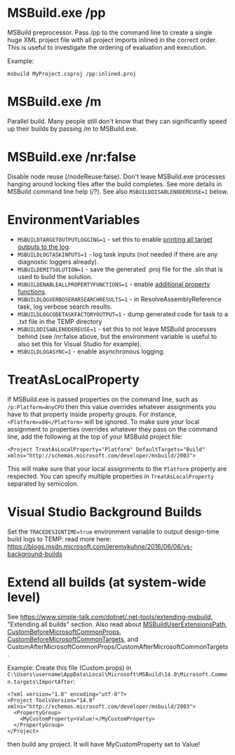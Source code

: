 # MSBuild.exe /pp
MSBuild preprocessor. Pass /pp to the command line to create a single huge XML project file with all project imports inlined in the correct order. This is useful to investigate the ordering of evaluation and execution.

Example:
```
msbuild MyProject.csproj /pp:inlined.proj
```

# MSBuild.exe /m
Parallel build. Many people still don't know that they can significantly speed up their builds by passing /m to MSBuild.exe.

# MSBuild.exe /nr:false
Disable node reuse (/nodeReuse:false). Don't leave MSBuild.exe processes hanging around locking files after the build completes. See more details in MSBuild command line help (/?). See also `MSBUILDDISABLENODEREUSE=1` below.

# EnvironmentVariables
 * `MSBUILDTARGETOUTPUTLOGGING=1` - set this to enable [printing all target outputs to the log](https://blogs.msdn.microsoft.com/msbuild/2010/03/31/displaying-target-output-items-using-the-console-logger).
 * `MSBUILDLOGTASKINPUTS=1` - log task inputs (not needed if there are any diagnostic loggers already).
 * `MSBUILDEMITSOLUTION=1` - save the generated .proj file for the .sln that is used to build the solution.
 * `MSBUILDENABLEALLPROPERTYFUNCTIONS=1` - enable [additional property functions](https://blogs.msdn.microsoft.com/visualstudio/2010/04/02/msbuild-property-functions).
 * `MSBUILDLOGVERBOSERARSEARCHRESULTS=1` - in ResolveAssemblyReference task, log verbose search results.
 * `MSBUILDLOGCODETASKFACTORYOUTPUT=1` - dump generated code for task to a <GUID>.txt file in the TEMP directory
 * `MSBUILDDISABLENODEREUSE=1` - set this to not leave MSBuild processes behind (see /nr:false above, but the environment variable is useful to also set this for Visual Studio for example).
 * `MSBUILDLOGASYNC=1` - enable asynchronous logging.

# TreatAsLocalProperty
If MSBuild.exe is passed properties on the command line, such as `/p:Platform=AnyCPU` then this value overrides whatever assignments you have to that property inside property groups. For instance, `<Platform>x86</Platform>` will be ignored. To make sure your local assignment to properties overrides whatever they pass on the command line, add the following at the top of your MSBuild project file:

```
<Project TreatAsLocalProperty="Platform" DefaultTargets="Build" xmlns="http://schemas.microsoft.com/developer/msbuild/2003">
```

This will make sure that your local assignments to the `Platform` property are respected. You can specify multiple properties in `TreatAsLocalProperty` separated by semicolon.

# Visual Studio Background Builds
Set the `TRACEDESIGNTIME=true` environment variable to output design-time build logs to TEMP: read more here: https://blogs.msdn.microsoft.com/jeremykuhne/2016/06/06/vs-background-builds

# Extend all builds (at system-wide level)
See https://www.simple-talk.com/dotnet/.net-tools/extending-msbuild, "Extending all builds" section. Also read about [MSBuildUserExtensionsPath](http://referencesource.microsoft.com/#MSBuildFiles/C/ProgramFiles(x86)/MSBuild/14.0/Microsoft.Common.props,33), [CustomBeforeMicrosoftCommonProps](http://referencesource.microsoft.com/#MSBuildFiles/C/ProgramFiles(x86)/MSBuild/14.0/Microsoft.Common.props,68), [CustomBeforeMicrosoftCommonTargets](http://referencesource.microsoft.com/#MSBuildFiles/C/ProgramFiles(x86)/MSBuild/14.0/bin_/amd64/Microsoft.Common.targets,71), and CustomAfterMicrosoftCommonProps/CustomAfterMicrosoftCommonTargets.

Example:
Create this file (Custom.props) in `C:\Users\username\AppData\Local\Microsoft\MSBuild\14.0\Microsoft.Common.targets\ImportAfter`:

```
<?xml version="1.0" encoding="utf-8"?>
<Project ToolsVersion="14.0" xmlns="http://schemas.microsoft.com/developer/msbuild/2003">
  <PropertyGroup>
    <MyCustomProperty>Value!</MyCustomProperty>
  </PropertyGroup>
</Project>
```

then build any project. It will have MyCustomProperty set to Value!